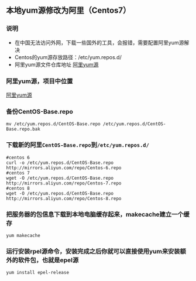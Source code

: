 ## 本地yum源修改为阿里（Centos7）

### 说明
* 在中国无法访问外网，下载一些国外的工具，会报错，需要配置阿里yum源解决
* Centos的yum源存放路径：/etc/yum.repos.d/
* 阿里yum源文件仓库地址 [阿里yum源](http://mirrors.aliyun.com/repo/)

### 阿里yum源，项目中位置
[阿里yum源](/阿里yum源/Centos-7.repo)

### 备份CentOS-Base.repo
```shell
mv /etc/yum.repos.d/CentOS-Base.repo /etc/yum.repos.d/CentOS-Base.repo.bak
```

### 下载新的阿里`CentOS-Base.repo`到`/etc/yum.repos.d/`
```shell
#centos 6
curl -o /etc/yum.repos.d/CentOS-Base.repo http://mirrors.aliyun.com/repo/Centos-6.repo
#centos 7
wget -O /etc/yum.repos.d/CentOS-Base.repo http://mirrors.aliyun.com/repo/Centos-7.repo
#centos 8
wget -O /etc/yum.repos.d/CentOS-Base.repo http://mirrors.aliyun.com/repo/Centos-8.repo
```

### 把服务器的包信息下载到本地电脑缓存起来，makecache建立一个缓存
```shell
yum makecache
```

### 运行安装rpel源命令，安装完成之后你就可以直接使用yum来安装额外的软件包，也就是epel源
```shell
yum install epel-release 
```